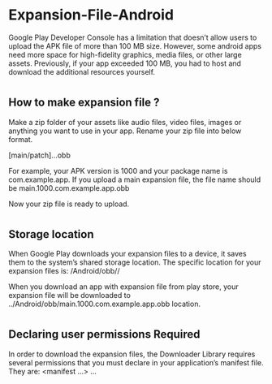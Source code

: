 # Expansion-File-Android

Google Play Developer Console has a limitation that doesn’t allow users to upload the APK file of more than 100 MB size. However, some android apps need more space for high-fidelity graphics, media files, or other large assets. Previously, if your app exceeded 100 MB, you had to host and download the additional resources yourself.
#
## How to make expansion file ?
Make a zip folder of your assets like audio files, video files, images or anything you want to use in your app. Rename your zip file into below format.

[main/patch].<expansion-version>.<package-name>.obb

For example, your APK version is 1000 and your package name is com.example.app. If you upload a main expansion file, the file name should be main.1000.com.example.app.obb

Now your zip file is ready to upload.
#
## Storage location
When Google Play downloads your expansion files to a device, it saves them to the system’s shared storage location. The specific location for your expansion files is: <shared-storage>/Android/obb/<package-name>/

 When you download an app with expansion file from play store, your expansion file will be downloaded to ../Android/obb/main.1000.com.example.app.obb location.
 #
 ## Declaring user permissions Required
In order to download the expansion files, the Downloader Library requires several permissions that you must declare in your application’s manifest file. They are:
              <manifest ...>
                 <!-- Required to access Google Play Licensing -->
                 <uses-permission android:name="com.android.vending.CHECK_LICENSE" />
                  <!-- Required to download files from Google Play -->
                 <uses-permission android:name="android.permission.INTERNET" />
                  <!-- Required to keep CPU alive while downloading files
                     (NOT to keep screen awake) -->
                 <uses-permission android:name="android.permission.WAKE_LOCK" />
                  <!-- Required to poll the state of the network connection
                     and respond to changes -->
                 <uses-permission
                     android:name="android.permission.ACCESS_NETWORK_STATE" />
                  <!-- Required to check whether Wi-Fi is enabled -->
                 <uses-permission android:name="android.permission.ACCESS_WIFI_STATE"/>
                  <!-- Required to read and write the expansion files on shared storage -->
                 <uses-permission
                     android:name="android.permission.WRITE_EXTERNAL_STORAGE" />
                 ...
              </manifest>
